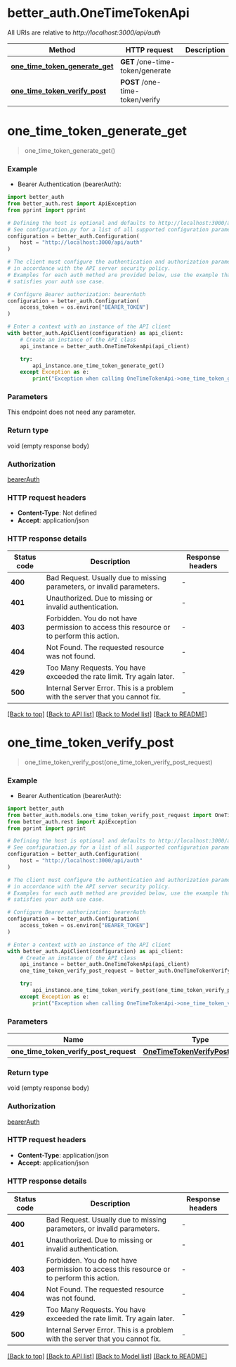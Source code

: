 # better_auth.OneTimeTokenApi

All URIs are relative to *http://localhost:3000/api/auth*

Method | HTTP request | Description
------------- | ------------- | -------------
[**one_time_token_generate_get**](OneTimeTokenApi.md#one_time_token_generate_get) | **GET** /one-time-token/generate | 
[**one_time_token_verify_post**](OneTimeTokenApi.md#one_time_token_verify_post) | **POST** /one-time-token/verify | 


# **one_time_token_generate_get**
> one_time_token_generate_get()

### Example

* Bearer Authentication (bearerAuth):

```python
import better_auth
from better_auth.rest import ApiException
from pprint import pprint

# Defining the host is optional and defaults to http://localhost:3000/api/auth
# See configuration.py for a list of all supported configuration parameters.
configuration = better_auth.Configuration(
    host = "http://localhost:3000/api/auth"
)

# The client must configure the authentication and authorization parameters
# in accordance with the API server security policy.
# Examples for each auth method are provided below, use the example that
# satisfies your auth use case.

# Configure Bearer authorization: bearerAuth
configuration = better_auth.Configuration(
    access_token = os.environ["BEARER_TOKEN"]
)

# Enter a context with an instance of the API client
with better_auth.ApiClient(configuration) as api_client:
    # Create an instance of the API class
    api_instance = better_auth.OneTimeTokenApi(api_client)

    try:
        api_instance.one_time_token_generate_get()
    except Exception as e:
        print("Exception when calling OneTimeTokenApi->one_time_token_generate_get: %s\n" % e)
```



### Parameters

This endpoint does not need any parameter.

### Return type

void (empty response body)

### Authorization

[bearerAuth](../README.md#bearerAuth)

### HTTP request headers

 - **Content-Type**: Not defined
 - **Accept**: application/json

### HTTP response details

| Status code | Description | Response headers |
|-------------|-------------|------------------|
**400** | Bad Request. Usually due to missing parameters, or invalid parameters. |  -  |
**401** | Unauthorized. Due to missing or invalid authentication. |  -  |
**403** | Forbidden. You do not have permission to access this resource or to perform this action. |  -  |
**404** | Not Found. The requested resource was not found. |  -  |
**429** | Too Many Requests. You have exceeded the rate limit. Try again later. |  -  |
**500** | Internal Server Error. This is a problem with the server that you cannot fix. |  -  |

[[Back to top]](#) [[Back to API list]](../README.md#documentation-for-api-endpoints) [[Back to Model list]](../README.md#documentation-for-models) [[Back to README]](../README.md)

# **one_time_token_verify_post**
> one_time_token_verify_post(one_time_token_verify_post_request)

### Example

* Bearer Authentication (bearerAuth):

```python
import better_auth
from better_auth.models.one_time_token_verify_post_request import OneTimeTokenVerifyPostRequest
from better_auth.rest import ApiException
from pprint import pprint

# Defining the host is optional and defaults to http://localhost:3000/api/auth
# See configuration.py for a list of all supported configuration parameters.
configuration = better_auth.Configuration(
    host = "http://localhost:3000/api/auth"
)

# The client must configure the authentication and authorization parameters
# in accordance with the API server security policy.
# Examples for each auth method are provided below, use the example that
# satisfies your auth use case.

# Configure Bearer authorization: bearerAuth
configuration = better_auth.Configuration(
    access_token = os.environ["BEARER_TOKEN"]
)

# Enter a context with an instance of the API client
with better_auth.ApiClient(configuration) as api_client:
    # Create an instance of the API class
    api_instance = better_auth.OneTimeTokenApi(api_client)
    one_time_token_verify_post_request = better_auth.OneTimeTokenVerifyPostRequest() # OneTimeTokenVerifyPostRequest | 

    try:
        api_instance.one_time_token_verify_post(one_time_token_verify_post_request)
    except Exception as e:
        print("Exception when calling OneTimeTokenApi->one_time_token_verify_post: %s\n" % e)
```



### Parameters


Name | Type | Description  | Notes
------------- | ------------- | ------------- | -------------
 **one_time_token_verify_post_request** | [**OneTimeTokenVerifyPostRequest**](OneTimeTokenVerifyPostRequest.md)|  | 

### Return type

void (empty response body)

### Authorization

[bearerAuth](../README.md#bearerAuth)

### HTTP request headers

 - **Content-Type**: application/json
 - **Accept**: application/json

### HTTP response details

| Status code | Description | Response headers |
|-------------|-------------|------------------|
**400** | Bad Request. Usually due to missing parameters, or invalid parameters. |  -  |
**401** | Unauthorized. Due to missing or invalid authentication. |  -  |
**403** | Forbidden. You do not have permission to access this resource or to perform this action. |  -  |
**404** | Not Found. The requested resource was not found. |  -  |
**429** | Too Many Requests. You have exceeded the rate limit. Try again later. |  -  |
**500** | Internal Server Error. This is a problem with the server that you cannot fix. |  -  |

[[Back to top]](#) [[Back to API list]](../README.md#documentation-for-api-endpoints) [[Back to Model list]](../README.md#documentation-for-models) [[Back to README]](../README.md)

